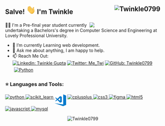 ## Salve! <img src="https://github.com/ABSphreak/ABSphreak/blob/master/gifs/Hi.gif" width="30px"> I'm Twinkle         <img align='right' src="https://komarev.com/ghpvc/?username=Twinke0799&label=Profile%20views&color=0e75b6&style=flat" alt="Twinkle0799" /> </p>

<!--
**Twinkle0799/Twinkle0799** is a ✨ _special_ ✨ repository because its `README.md` (this file) appears on your GitHub profile.
-- Here are some ideas to get you started:

- 🔭 I’m currently working on ...
- 🌱 I’m currently learning ...
- 👯 I’m looking to collaborate on ...
- 🤔 I’m looking for help with ...
- 💬 Ask me about ...
- 📫 How to reach me: ...
- 😄 Pronouns: ...
- ⚡ Fun fact: ...
-->
<img align='right' src="https://media.giphy.com/media/ieyl9zmCjO4b4t6qoY/giphy.gif" width="230">


👩‍🎓 I'm a Pre-final year student currently undertaking a Bachelors's degree in Computer Science and Engineering at Lovely Professional University.
- 🌱 I’m currently Learning  web development.
- 💬 Ask me about anything, I am happy to help.
- :mailbox: Reach Me Out: <br>
[![Linkedin: Twinkle Gupta](https://img.shields.io/badge/-Twinkle-blue?style=flat-square&logo=Linkedin&logoColor=white&link=https://www.linkedin.com/in/twinkle132/)](https://www.linkedin.com/in/twinkle132/)
 [![Twitter: Me_Twi](https://img.shields.io/twitter/follow/Me_Twi?style=flat-square&labelColor=1ca0f1&logo=twitter&logoColor=white&link=https://twitter.com/Twinkletwiligh3)](https://twitter.com/Twinkletwiligh3)
[![GitHub: Twinkle0799](https://img.shields.io/github/followers/Twinkle?label=follow&style=flat-square&logo=github&logoColor=white)](https://github.com/Twinkle0799)
&nbsp;<a href="mailto:gtwinkle132@gmail.com"> <img src="https://cdn.jsdelivr.net/npm/simple-icons@v3/icons/gmail.svg" alt="Python" height="20" style="vertical-align:top; margin:5px"></a>




<!-- 📊 **My Skills:**
- Language: C++ for competitive programming,Python for Machine learning , Javascript for Scripting
- Framework: Django
- Libraries: Numpy,Pandas,Matplotlib,Seaborn,SKikit-learn
- OS: Linux-->



<!--<h3 align="center">✨ My Coding Profiles ✨</h3>-->
 
<h3 align="left">⭐ Languages and Tools:</h3>
<p align="left"> <a href="https://www.python.org" target="_blank"> <img src="https://upload.wikimedia.org/wikipedia/commons/c/c3/Python-logo-notext.svg" alt="python" width="40" height="40"/> </a> <a href="https://scikit-learn.org/" target="_blank"> <img src="https://upload.wikimedia.org/wikipedia/commons/0/05/Scikit_learn_logo_small.svg" alt="scikit_learn" width="40" height="40"/> </a><img src="https://raw.githubusercontent.com/github/explore/80688e429a7d4ef2fca1e82350fe8e3517d3494d/topics/visual-studio-code/visual-studio-code.png" alt="VS Code" height="38" style="vertical-align:top; margin:0px">
  <a href="https://www.w3schools.com/cpp/" target="_blank"> <img src="https://amanguptaofficial.netlify.app/images/c++1.png" alt="cplusplus" width="40" height="40"/> </a> <a href="https://www.w3schools.com/css/" target="_blank"> <img src="https://amanguptaofficial.netlify.app/images/css.png" alt="css3" width="40" height="40"/> </a> <a href="https://www.figma.com/" target="_blank"> <img src="https://www.vectorlogo.zone/logos/figma/figma-icon.svg" alt="figma" width="40" height="40"/> </a> <a href="https://www.w3.org/html/" target="_blank"> <img src="https://amanguptaofficial.netlify.app/images/html.png" alt="html5" width="40" height="40"/> </a> <a href="https://developer.mozilla.org/en-US/docs/Web/JavaScript" target="_blank"> <img src="https://amanguptaofficial.netlify.app/images/js.png" alt="javascript" width="40" height="40"/> </a> <a href="https://www.mysql.com/" target="_blank"> <img src="https://amanguptaofficial.netlify.app/images/sql.png" alt="mysql" width="40" height="40"/> </a>   </p>








<p align="center"><img align="center" src="https://github-readme-streak-stats.herokuapp.com/?user=Twinkle0799&" alt="Twinkle0799" /></p>


